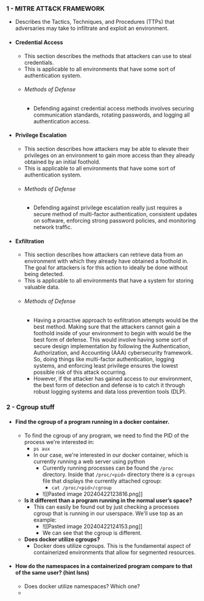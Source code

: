 

### 1 - MITRE ATT&CK FRAMEWORK
- Describes the Tactics, Techniques, and Procedures (TTPs) that adversaries may take to infiltrate and exploit an environment.
- #### Credential Access
	- This section describes the methods that attackers can use to steal credentials.
	- This is applicable to all environments that have some sort of authentication system.
	- ###### Methods of Defense
		- Defending against credential access methods involves securing communication standards, rotating passwords, and logging all authentication access.
- #### Privilege Escalation
	- This section describes how attackers may be able to elevate their privileges on an environment to gain more access than they already obtained by an initial foothold.
	- This is applicable to all environments that have some sort of authentication system.
	- ###### Methods of Defense
		- Defending against privilege escalation really just requires a secure method of multi-factor authentication, consistent updates on software, enforcing strong password policies, and monitoring network traffic.
- #### Exfiltration
	- This section describes how attackers can retrieve data from an environment with which they already have obtained a foothold in. The goal for attackers is for this action to ideally be done without being detected.
	- This is applicable to all environments that have a system for storing valuable data.
	- ###### Methods of Defense
		- Having a proactive approach to exfiltration attempts would be the best method. Making sure that the attackers cannot gain a foothold inside of your environment to begin with would be the best form of defense. This would involve having some sort of secure design implementation by following the Authentication, Authorization, and Accounting (AAA) cybersecurity framework. So, doing things like multi-factor authentication, logging systems, and enforcing least privilege ensures the lowest possible risk of this attack occurring. 
		- However, if the attacker has gained access to our environment, the best form of detection and defense is to catch it through robust logging systems and data loss prevention tools (DLP).

### 2 - Cgroup stuff
- #### Find the cgroup of a program running in a docker container.
	- To find the cgroup of any program, we need to find the PID of the process we're interested in:
		- `ps aux`
		- In our case, we're interested in our docker container, which is currently running a web server using python
			- Currently running processes can be found the `/proc` directory. Inside that `/proc/<pid>` directory there is a `cgroups` file that displays the currently attached cgroup:
				- `cat /proc/<pid>/cgroup`
			- ![[Pasted image 20240422123816.png]]
	- **Is it different than a program running in the normal user’s space?**
		- This can easily be found out by just checking a processes cgroup that is running in our userspace. We'll use top as an example:
			- ![[Pasted image 20240422124153.png]]
			- We can see that the cgroup is different.
	- **Does docker utilize cgroups?**  
		- Docker does utilize cgroups. This is the fundamental aspect of containerized environments that allow for segmented resources.

- #### How do the namespaces in a containerized program compare to that of the same user? (hint lsns)  
	- Does docker utilize namespaces? Which one? 
	- 
